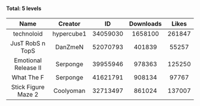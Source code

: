 #### Total: 5 levels

| Name | Creator | ID | Downloads | Likes |
|:---:|:---:|:---:|:---:|:---:|
| technoloid | hypercube1 | 34059030 | 1658100 | 261847
| JusT RobS n TopS | DanZmeN | 52070793 | 401839 | 55257
| Emotional Release II | Serponge | 39955946 | 978363 | 125250
| What The F | Serponge | 41621791 | 908134 | 97767
| Stick Figure Maze 2 | Coolyoman | 32713497 | 861024 | 137007
